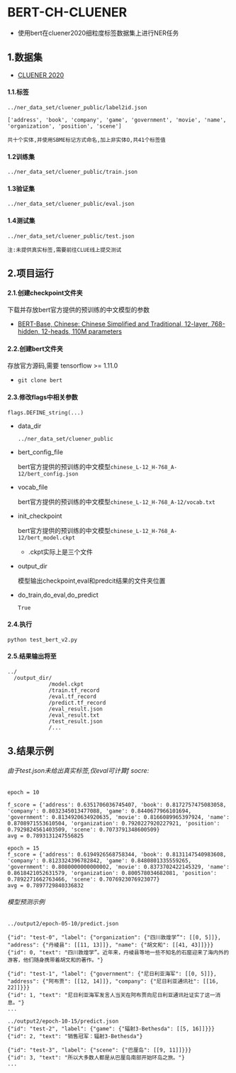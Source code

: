 # BERT-CH-CLUENER
*   使用bert在cluener2020细粒度标签数据集上进行NER任务
## 1.数据集
*   [CLUENER 2020](https://github.com/CLUEbenchmark/CLUENER2020)
#### 1.1.标签
`../ner_data_set/cluener_public/label2id.json`

    ['address', 'book', 'company', 'game', 'government', 'movie', 'name', 'organization', 'position', 'scene']
    
    共十个实体,并使用SBME标记方式命名,加上非实体O,共41个标签值
#### 1.2训练集

`../ner_data_set/cluener_public/train.json`

#### 1.3验证集

`../ner_data_set/cluener_public/eval.json`

#### 1.4测试集

`../ner_data_set/cluener_public/test.json`

    注:未提供真实标签,需要前往CLUE线上提交测试
## 2.项目运行
#### 2.1.创建checkpoint文件夹
下载并存放bert官方提供的预训练的中文模型的参数
*   [BERT-Base, Chinese: Chinese Simplified and Traditional, 12-layer, 768-hidden, 12-heads, 110M parameters](https://storage.googleapis.com/bert_models/2018_11_03/chinese_L-12_H-768_A-12.zip)

#### 2.2.创建bert文件夹
存放官方源码,需要 tensorflow >= 1.11.0
*   `git clone bert`
#### 2.3.修改flags中相关参数
`flags.DEFINE_string(...)`
*   data_dir

    `../ner_data_set/cluener_public`
*   bert_config_file

    bert官方提供的预训练的中文模型`chinese_L-12_H-768_A-12/bert_config.json`
*   vocab_file

    bert官方提供的预训练的中文模型`chinese_L-12_H-768_A-12/vocab.txt`
*   init_checkpoint

    bert官方提供的预训练的中文模型`chinese_L-12_H-768_A-12/bert_model.ckpt`
    * .ckpt实际上是三个文件
*   output_dir

    模型输出checkpoint,eval和predcit结果的文件夹位置
*   do_train,do_eval,do_predict

    `True`

#### 2.4.执行

   `python test_bert_v2.py`

#### 2.5.结果输出将至
    ../
      /output_dir/
                 /model.ckpt
                 /train.tf_record
                 /eval.tf_record
                 /predict.tf_record
                 /eval_result.json
                 /eval_result.txt
                 /test_result.json
                 /...
                   

## 3.结果示例
###### 由于test.json未给出真实标签,仅eval可计算f socre:

    epoch = 10
    
    f_score = {'address': 0.6351706036745407, 'book': 0.8172757475083058, 'company': 0.8032345013477088, 'game': 0.8440677966101694, 'government': 0.8134920634920635, 'movie': 0.8166089965397924, 'name': 0.8708971553610504, 'organization': 0.7920227920227921, 'position': 0.7929824561403509, 'scene': 0.7073791348600509}
    avg = 0.7893131247556825
    
    epoch = 15
    f_score = {'address': 0.6194926568758344, 'book': 0.8131147540983608, 'company': 0.8123324396782842, 'game': 0.8480801335559265, 'government': 0.8080000000000002, 'movie': 0.8373702422145329, 'name': 0.8618421052631579, 'organization': 0.800578034682081, 'position': 0.7892271662763466, 'scene': 0.7076923076923077}
    avg = 0.7897729840336832
    
###### 模型预测示例
    
    ../output2/epoch-05-10/predict.json
    
    {"id": "test-0", "label": {"organization": {"四川敦煌学”": [[0, 5]]}, "address": {"丹棱县": [[11, 13]]}, "name": {"胡文和": [[41, 43]]}}}
    {"id": 0, "text": "四川敦煌学”。近年来，丹棱县等地一些不知名的石窟迎来了海内外的游客，他们随身携带着胡文和的著作。"}
    
    {"id": "test-1", "label": {"government": {"尼日利亚海军": [[0, 5]]}, "address": {"阿布贾": [[12, 14]]}, "company": {"尼日利亚通讯社": [[16, 22]]}}}
    {"id": 1, "text": "尼日利亚海军发言人当天在阿布贾向尼日利亚通讯社证实了这一消息。"}
    ...
    
    ../output2/epoch-10-15/predict.json
    {"id": "test-2", "label": {"game": {"辐射3-Bethesda": [[5, 16]]}}}
    {"id": 2, "text": "销售冠军：辐射3-Bethesda"}
    
    {"id": "test-3", "label": {"scene": {"巴厘岛": [[9, 11]]}}}
    {"id": 3, "text": "所以大多数人都是从巴厘岛南部开始环岛之旅。"}
    ...
